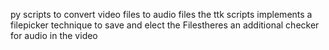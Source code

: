 py scripts to convert video files to audio files
the ttk scripts implements a filepicker technique to save and elect the Filestheres an additional checker for audio in the video



